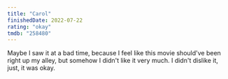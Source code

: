 ```yaml
---
title: "Carol"
finishedDate: 2022-07-22
rating: "okay"
tmdb: "258480"
---
```


Maybe I saw it at a bad time, because I feel like this movie should've been right up my alley, but somehow I didn't like it very much. I didn't dislike it, just, it was okay.
